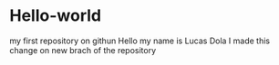 # Hello-world
my first repository on githun
Hello my name is Lucas Dola
I made this change on new brach of the repository
